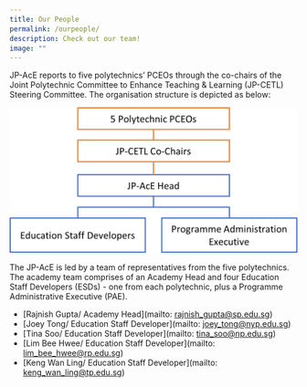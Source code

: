 ```yaml
---
title: Our People
permalink: /ourpeople/
description: Check out our team!
image: ""
---
```

JP-AcE reports to five polytechnics’ PCEOs through the co-chairs of the Joint Polytechnic Committee to Enhance Teaching & Learning (JP-CETL) Steering Committee. The organisation structure is depicted as below:

![](/images/jpace%20infrastructure.png)

The JP-AcE is led by a team of representatives from the five polytechnics. The academy team comprises of an Academy Head and four Education Staff Developers (ESDs) - one from each polytechnic, plus a Programme Administrative Executive (PAE).


* [Rajnish Gupta/ Academy Head](mailto: rajnish_gupta@sp.edu.sg)
* [Joey Tong/ Education Staff Developer](mailto: joey_tong@nyp.edu.sg)
* [Tina Soo/ Education Staff Developer](mailto: tina_soo@np.edu.sg)
* [Lim Bee Hwee/ Education Staff Developer](mailto: lim_bee_hwee@rp.edu.sg)
* [Keng Wan Ling/ Education Staff Developer](mailto: keng_wan_ling@tp.edu.sg)